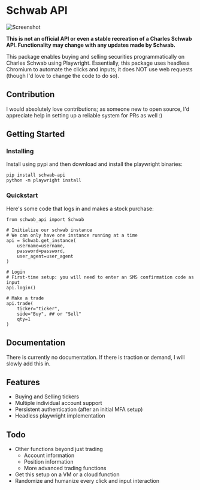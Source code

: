 # Schwab API

![Screenshot](screenshot.png)

**This is not an official API or even a stable recreation of a Charles Schwab API. Functionality may change with any updates made by Schwab.**

This package enables buying and selling securities programmatically on Charles Schwab using Playwright. Essentially, this package uses headless Chromium to automate the clicks and inputs; it does NOT use web requests (though I'd love to change the code to do so).

## Contribution

I would absolutely love contributions; as someone new to open source, I'd appreciate help in setting up a reliable system for PRs as well :)

## Getting Started

### Installing

Install using pypi and then download and install the playwright binaries:

```
pip install schwab-api
python -m playwright install
```

### Quickstart

Here's some code that logs in and makes a stock purchase:
```
from schwab_api import Schwab

# Initialize our schwab instance
# We can only have one instance running at a time
api = Schwab.get_instance(
    username=username,
    password=password,
    user_agent=user_agent
)

# Login
# First-time setup: you will need to enter an SMS confirmation code as input
api.login()

# Make a trade
api.trade(
    ticker="ticker", 
    side="Buy", ## or "Sell"
    qty=1
)
```

## Documentation

There is currently no documentation. If there is traction or demand, I will slowly add this in.

## Features

* Buying and Selling tickers
* Multiple individual account support
* Persistent authentication (after an initial MFA setup)
* Headless playwright implementation

## Todo

* Other functions beyond just trading
  * Account information
  * Position information
  * More advanced trading functions
* Get this setup on a VM or a cloud function
* Randomize and humanize every click and input interaction

